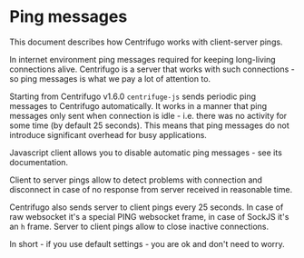 # Ping messages

This document describes how Centrifugo works with client-server pings.

In internet environment ping messages required for keeping long-living connections
alive. Centrifugo is a server that works with such connections - so ping messages is
what we pay a lot of attention to.

Starting from Centrifugo v1.6.0 `centrifuge-js` sends periodic ping messages to Centrifugo
automatically. It works in a manner that ping messages only sent when connection is idle - i.e.
there was no activity for some time (by default 25 seconds). This means that ping messages do
not introduce significant overhead for busy applications.

Javascript client allows you to disable automatic ping messages - see its documentation.

Client to server pings allow to detect problems with connection and disconnect in case of no
response from server received in reasonable time.

Centrifugo also sends server to client pings every 25 seconds. In case of raw websocket it's
a special PING websocket frame, in case of SockJS it's an `h` frame. Server to client pings
allow to close inactive connections.

In short - if you use default settings - you are ok and don't need to worry.
